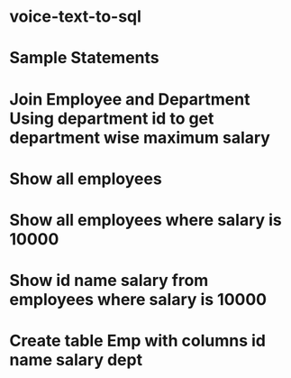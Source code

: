 # voice-text-to-sql

# Sample Statements

# Join Employee and Department Using department id to get department wise maximum salary
# Show all employees
# Show all employees where salary is 10000
# Show id name salary from employees where salary is 10000
# Create table Emp with columns id name salary dept
